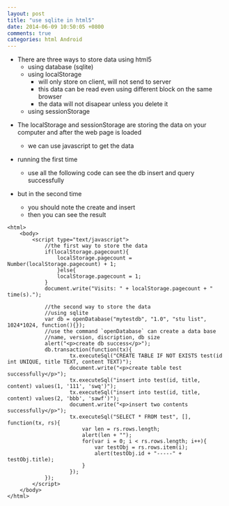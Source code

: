 ```yaml
---
layout: post
title: "use sqlite in html5"
date: 2014-06-09 10:50:05 +0800
comments: true
categories: html Android
---
```


- There are three ways to store data using html5
	- using database (sqlite)
	- using localStorage
		- will only store on client, will not send to server
		- this data can be read even using different block on the same browser
		- the data will not disapear unless you delete it
	- using sessionStorage
<!--more-->
- The localStorage and sessionStorage are storing the data on your computer and after the web page is loaded
	- we can use javascript to get the data


- running the first time
	- use all the following code can see the db insert and query successfully
- but in the second time
	- you should note the create and insert
	- then you can see the result

```
<html>
	<body>
		<script type="text/javascript">
			//the first way to store the data
			if(localStorage.pagecount){
				localStorage.pagecount = Number(localStorage.pagecount) + 1;
				}else{
				localStorage.pagecount = 1;
			}
			document.write("Visits: " + localStorage.pagecount + " time(s).");

			//the second way to store the data
			//using sqlite
			var db = openDatabase("mytestdb", "1.0", "stu list", 1024*1024, function(){});
			//use the command `openDatabase` can create a data base
			//name, version, discription, db size
			alert("<p>create db success</p>");
			db.transaction(function(tx){
					tx.executeSql("CREATE TABLE IF NOT EXISTS test(id int UNIQUE, title TEXT, content TEXT)");
					document.write("<p>create table test successfully</p>");
					tx.executeSql("insert into test(id, title, content) values(1, '111', 'swq')");
					tx.executeSql("insert into test(id, title, content) values(2, 'bbb', 'sawf')");
					document.write("<p>insert two contents successfully</p>");
					tx.executeSql("SELECT * FROM test", [], function(tx, rs){
						var len = rs.rows.length;
						alert(len + "");
						for(var i = 0; i < rs.rows.length; i++){
							var testObj = rs.rows.item(i);
							alert(testObj.id + "-----" + testObj.title);
						}
					});
			});
		</script>
	</body>
</html>

```
